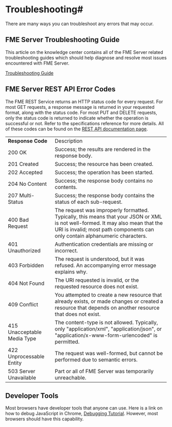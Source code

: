 # Troubleshooting#

There are many ways you can troubleshoot any errors that may occur.

## FME Server Troubleshooting Guide ##

This article on the knowledge center contains all of the FME Server related troubleshooting guides which should help diagnose and resolve most issues encountered with FME Server.

[Troubleshooting Guide](https://knowledge.safe.com/articles/540/fme-server-troubleshooting-guide.html)

## FME Server REST API Error Codes ##

The FME REST Service returns an HTTP status code for every request. For most GET requests, a response message is returned in your requested format, along with the status code. For most PUT and DELETE requests, only the status code is returned to indicate whether the operation is successful or not. Refer to the specifications reference for more details. All of these codes can be found on the [REST API documentation page](https://docs.safe.com/fme/html/FME_REST/apidoc/v3/index.html).

<table>
<tr>
<td><b> Response Code</b></td>
<td> Description
</td>
</tr>


<tr>
<td>200 OK</td>
<td></b>Success; the results are rendered in the response body.
</td></tr>

<tr>
<td>201 Created</td>
<td></b>Success; the resource has been created.
</td></tr>

<tr>
<td>202 Accepted</td>
<td></b>Success; the operation has been started.
</td></tr>

<tr>
<td>204 No Content</td>
<td></b>Success; the response body contains no contents.
</td></tr>

<tr>
<td>207 Multi-Status</td>
<td></b>Success; the response body contains the status of each sub-request.
</td></tr>

<tr>
<td>400 Bad Request</td>
<td></b>The request was improperly formatted. Typically, this means that your JSON or XML is not well-formed. It may also mean that the URI is invalid; most path components can only contain alphanumeric characters.
</td></tr>

<tr>
<td>401 Unauthorized</td>
<td></b>Authentication credentials are missing or incorrect.
</td></tr>

<tr>
<td>403 Forbidden</td>
<td></b>The request is understood, but it was refused. An accompanying error message explains why.
</td></tr>

<tr>
<td>404 Not Found</td>
<td></b>The URI requested is invalid, or the requested resource does not exist.
</td></tr>

<tr>
<td>409 Conflict</td>
<td></b>You attempted to create a new resource that already exists, or made changes or created a resource that depends on another resource that does not exist.
</td></tr>

<tr>
<td>415 Unacceptable Media Type</td>
<td></b>The content-type is not allowed. Typically, only "application/xml", "application/json", or "application/x-www-form-urlencoded" is permitted.
</td></tr>

<tr>
<td>422 Unprocessable Entity</td>
<td></b> The request was well-formed, but cannot be performed due to semantic errors.
</td></tr>

<tr>
<td>503 Server Unavailable </td>
<td></b> Part or all of FME Server was temporarily unreachable.
</td></tr>

</table>

## Developer Tools ##

Most browsers have developer tools that anyone can use. Here is a link on how to debug JavaScript in Chrome, [Debugging Tutorial](https://developers.google.com/web/tools/chrome-devtools/javascript/). However, most browsers should have this capability. 
